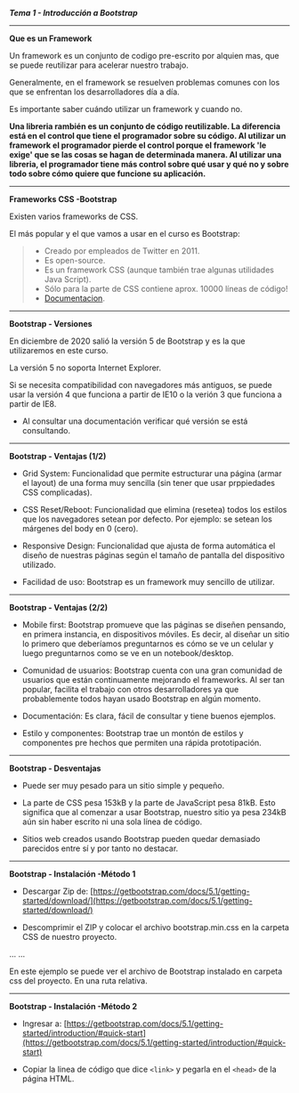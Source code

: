 ***Tema 1 - Introducción a Bootstrap***

----------------------------------------------------------------
**Que es un Framework**

Un framework es un conjunto de codigo pre-escrito por alquien mas, que se puede reutilizar para acelerar nuestro trabajo.

Generalmente, en el framework se resuelven problemas comunes con los que se enfrentan los desarrolladores día a día.

Es importante saber cuándo utilizar un framework y cuando no.

**Una libreria rambién es un conjunto de código reutilizable. La diferencia está en el control que tiene el programador sobre su código. Al utilizar un framework el programador pierde el control porque el framework 'le exige' que se las cosas se hagan de determinada manera. Al utilizar una libreria, el programador tiene más control sobre qué usar y qué no y sobre todo sobre cómo quiere que funcione su aplicación.**

----------------------------------------------------------------
**Frameworks CSS -Bootstrap**

Existen varios frameworks de CSS.

El más popular y el que vamos a usar en el curso es Bootstrap:

> - Creado por empleados de Twitter en 2011.<br>
> - Es open-source.<br>
> - Es un framework CSS (aunque también trae algunas utilidades Java Script).<br>
> - Sólo para la parte de CSS contiene aprox. 10000 líneas de código!<br>
> - [Documentacion](https://getbootstrap.com).<br>

----------------------------------------------------------------
**Bootstrap - Versiones**

En diciembre de 2020 salió la versión 5 de Bootstrap y es la que utilizaremos en este curso.

La versión 5 no soporta Internet Explorer.

Si se necesita compatibilidad con navegadores más antiguos, se puede usar la versión 4 que funciona a partir de IE10 o la verión 3 que funciona a partir de IE8.

- Al consultar una documentación verificar qué versión se está consultando.

----------------------------------------------------------------
**Bootstrap - Ventajas (1/2)**

- Grid System: Funcionalidad que permite estructurar una página (armar el layout)
de una forma muy sencilla (sin tener que usar prppiedades CSS complicadas).

- CSS Reset/Reboot: Funcionalidad que elimina (resetea) todos los estilos que los navegadores setean por defecto. Por ejemplo: se setean los márgenes del body en 0 (cero).

- Responsive Design: Funcionalidad que ajusta de forma automática el diseño de nuestras páginas según el tamaño de pantalla del dispositivo utilizado.

- Facilidad de uso: Bootstrap es un framework muy sencillo de utilizar.

----------------------------------------------------------------
**Bootstrap - Ventajas (2/2)**

- Mobile first: Bootstrap promueve que las páginas se diseñen pensando, en primera instancia, en dispositivos móviles. Es decir, al diseñar un sitio lo primero que deberíamos preguntarnos es cómo se ve un celular y luego preguntarnos como se ve en un notebook/desktop.

- Comunidad de usuarios: Bootstrap cuenta con una gran comunidad de usuarios que están continuamente mejorando el frameworks. Al ser tan popular, facilita el trabajo con otros desarrolladores ya que probablemente todos hayan usado Bootstrap en algún momento.

- Documentación: Es clara, fácil de consultar y tiene buenos ejemplos.

- Estilo y componentes: Bootstrap trae un montón de estilos y componentes pre hechos que permiten una rápida prototipación. 

----------------------------------------------------------------
**Bootstrap - Desventajas**

- Puede ser muy pesado para un sitio simple y pequeño.

- La parte de CSS pesa 153kB y la parte de JavaScript pesa 81kB. Esto significa que al comenzar a usar Bootstrap, nuestro sitio ya pesa 234kB aún sin haber escrito ni una sola línea de código.

- Sitios web creados usando Bootstrap pueden quedar demasiado parecidos entre sí y por tanto no destacar.

----------------------------------------------------------------
**Bootstrap - Instalación -Método 1**

- Descargar Zip de: [https://getbootstrap.com/docs/5.1/getting-started/download/](https://getbootstrap.com/docs/5.1/getting-started/download/)

- Descomprimir el ZIP y colocar el archivo bootstrap.min.css en la carpeta CSS de nuestro proyecto.

<head>
    <meta charset="utf-8">
    <meta http-equiv="X-UA-Compatible" content="IE=edge">
    <meta name="viewport" content="widht=device-widht, initial-scale1">
    ...
    <link rel="stylesheet" type="text/css" href="css/bootstrap.min.css">
    ...
</head>

En este ejemplo se puede ver el archivo de Bootstrap instalado en carpeta css del proyecto. En una ruta relativa.

----------------------------------------------------------------
**Bootstrap - Instalación -Método 2**

- Ingresar a: [https://getbootstrap.com/docs/5.1/getting-started/introduction/#quick-start](https://getbootstrap.com/docs/5.1/getting-started/introduction/#quick-start)

- Copiar la linea de código que dice ``<link>`` y pegarla en el ``<head>`` de la página HTML.
